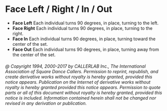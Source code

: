 
# Face Left / Right / In / Out

- **Face Left** Each individual turns 90 degrees, in place, turning to the left.
- **Face Right** Each individual turns 90 degrees, in place, turning to the right.
- **Face In** Each individual turns 90 degrees, in place, turning toward the center of the set.
- **Face Out** Each individual turns 90 degrees, in place, turning away from the center of the set.

###### @ Copyright 1994, 2000-2017 by CALLERLAB Inc., The International Association of Square Dance Callers. Permission to reprint, republish, and create derivative works without royalty is hereby granted, provided this notice appears. Publication on the Internet of derivative works without royalty is hereby granted provided this notice appears. Permission to quote parts or all of this document without royalty is hereby granted, provided this notice is included. Information contained herein shall not be changed nor revised in any derivation or publication.

